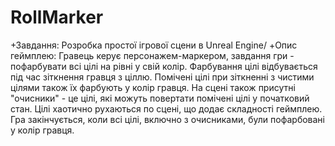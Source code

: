 # RollMarker
+Завдання: Розробка простої ігрової сцени в Unreal Engine/
+Опис геймплею:
Гравець керує персонажем-маркером, завдання гри - пофарбувати всі цілі на рівні у свій колір.
Фарбування цілі відбувається під час зіткнення гравця з ціллю. Помічені цілі при зіткненні з чистими цілями також їх фарбують у колір гравця.
На сцені також присутні "очисники" - це цілі, які можуть повертати помічені цілі у початковий стан.
Цілі хаотично рухаються по сцені, що додає складності геймплею.
Гра закінчується, коли всі цілі, включно з очисниками, були пофарбовані у колір гравця.
